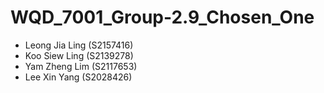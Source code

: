 # WQD_7001_Group-2.9_Chosen_One
* Leong Jia Ling (S2157416)
* Koo Siew Ling (S2139278)
* Yam Zheng Lim (S2117653)
* Lee Xin Yang (S2028426)

